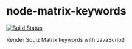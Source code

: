 # node-matrix-keywords

[![Build Status](https://travis-ci.org/joshgillies/node-matrix-keywords.svg)](https://travis-ci.org/joshgillies/node-matrix-keywords)

Render Squiz Matrix keywords with JavaScript!
